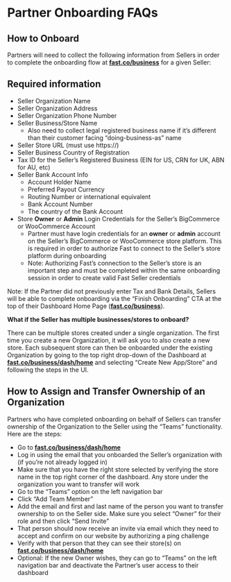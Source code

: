# Partner Onboarding FAQs

## How to Onboard

Partners will need to collect the following information from Sellers in order to complete the onboarding flow at [**fast.co/business**](https://www.fast.co/business/dash/home) for a given Seller:

## Required information

*   Seller Organization Name
*   Seller Organization Address
*   Seller Organization Phone Number
*   Seller Business/Store Name
    *   Also need to collect legal registered business name if it’s different than their customer facing “doing-business-as” name
*   Seller Store URL (must use https://)
*   Seller Business Country of Registration
*   Tax ID for the Seller’s Registered Business (EIN for US, CRN for UK, ABN for AU, etc)
*   Seller Bank Account Info
    *   Account Holder Name
    *   Preferred Payout Currency
    *   Routing Number or international equivalent
    *   Bank Account Number
    *   The country of the Bank Account
*   Store **Owner** or **Admin** Login Credentials for the Seller’s BigCommerce or WooCommerce Account
    *   Partner must have login credentials for an **owner** or **admin** account on the Seller’s BigCommerce or WooCommerce store platform. This is required in order to authorize Fast to connect to the Seller’s store platform during onboarding 
    *   Note: Authorizing Fast’s connection to the Seller’s store is an important step and must be completed within the same onboarding session in order to create valid Fast Seller credentials

Note: If the Partner did not previously enter Tax and Bank Details, Sellers will be able to complete onboarding via the “Finish Onboarding” CTA at the top of their Dashboard Home Page ([**fast.co/business**](https://www.fast.co/business/dash/home)).

**What if the Seller has multiple businesses/stores to onboard?**

There can be multiple stores created under a single organization. The first time you create a new Organization, it will ask you to also create a new store. Each subsequent store can then be onboarded under the existing Organization by going to the top right drop-down of the Dashboard at [**fast.co/business/dash/home**](https://fast.co/business/dash/home) and selecting “Create New App/Store” and following the steps in the UI.


## How to Assign and Transfer Ownership of an Organization

Partners who have completed onboarding on behalf of Sellers can transfer ownership of the Organization to the Seller using the “Teams” functionality. Here are the steps:

*   Go to [**fast.co/business/dash/home**](https://fast.co/business/dash/home)
*   Log in using the email that you onboarded the Seller’s organization with (if you’re not already logged in)
*   Make sure that you have the right store selected by verifying the store name in the top right corner of the dashboard. Any store under the organization you want to transfer will work
*   Go to the “Teams” option on the left navigation bar  
*   Click “Add Team Member”
*   Add the email and first and last name of the person you want to transfer ownership to on the Seller side. Make sure you select “Owner” for their role and then click “Send Invite”
*   That person should now receive an invite via email which they need to accept and confirm on our website by authorizing a ping challenge
*   Verify with that person that they can see their store(s) on [**fast.co/business/dash/home**](https://fast.co/business/dash/home)
*   Optional: If the new Owner wishes, they can go to “Teams” on the left navigation bar and deactivate the Partner’s user access to their dashboard
